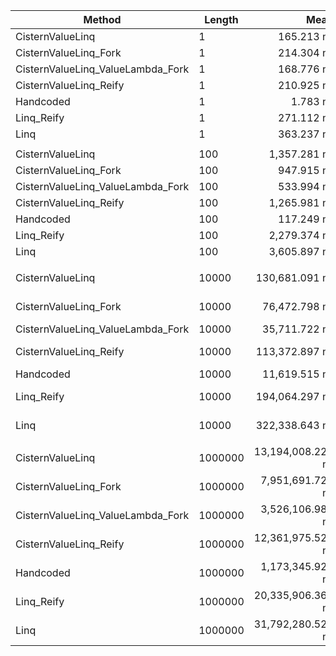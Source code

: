 ﻿|                            Method |  Length |              Mean |           Error |            StdDev |            Median | Ratio | RatioSD |    Gen 0 |    Gen 1 |    Gen 2 | Allocated |
|---------------------------------- |-------- |------------------:|----------------:|------------------:|------------------:|------:|--------:|---------:|---------:|---------:|----------:|
|                  CisternValueLinq |       1 |        165.213 ns |       0.1602 ns |         0.1251 ns |        165.183 ns | 0.456 |    0.01 |        - |        - |        - |         - |
|             CisternValueLinq_Fork |       1 |        214.304 ns |       1.3958 ns |         1.2373 ns |        213.808 ns | 0.590 |    0.01 |   0.0305 |        - |        - |     128 B |
| CisternValueLinq_ValueLambda_Fork |       1 |        168.776 ns |       0.4208 ns |         0.3285 ns |        168.760 ns | 0.466 |    0.01 |   0.0267 |        - |        - |     112 B |
|            CisternValueLinq_Reify |       1 |        210.925 ns |       2.2816 ns |         1.9052 ns |        209.965 ns | 0.582 |    0.01 |   0.0076 |        - |        - |      32 B |
|                         Handcoded |       1 |          1.783 ns |       0.0769 ns |         0.1078 ns |          1.808 ns | 0.005 |    0.00 |        - |        - |        - |         - |
|                        Linq_Reify |       1 |        271.112 ns |       3.2326 ns |         3.0238 ns |        271.063 ns | 0.747 |    0.02 |   0.0629 |        - |        - |     264 B |
|                              Linq |       1 |        363.237 ns |       6.9697 ns |         6.1785 ns |        364.403 ns | 1.000 |    0.00 |   0.0687 |        - |        - |     288 B |
|                                   |         |                   |                 |                   |                   |       |         |          |          |          |           |
|                  CisternValueLinq |     100 |      1,357.281 ns |      26.0956 ns |        30.0517 ns |      1,353.200 ns |  0.38 |    0.02 |        - |        - |        - |         - |
|             CisternValueLinq_Fork |     100 |        947.915 ns |      18.3626 ns |        23.8766 ns |        958.004 ns |  0.26 |    0.01 |   0.0305 |        - |        - |     128 B |
| CisternValueLinq_ValueLambda_Fork |     100 |        533.994 ns |      10.4952 ns |        18.6553 ns |        536.700 ns |  0.15 |    0.01 |   0.0267 |        - |        - |     112 B |
|            CisternValueLinq_Reify |     100 |      1,265.981 ns |      25.1983 ns |        50.9019 ns |      1,287.003 ns |  0.35 |    0.02 |   0.1011 |        - |        - |     424 B |
|                         Handcoded |     100 |        117.249 ns |       2.3874 ns |         3.7169 ns |        118.742 ns |  0.03 |    0.00 |        - |        - |        - |         - |
|                        Linq_Reify |     100 |      2,279.374 ns |      45.5315 ns |       103.6983 ns |      2,274.985 ns |  0.63 |    0.05 |   0.3128 |        - |        - |    1320 B |
|                              Linq |     100 |      3,605.897 ns |      72.0688 ns |       186.0327 ns |      3,654.908 ns |  1.00 |    0.00 |   0.0687 |        - |        - |     288 B |
|                                   |         |                   |                 |                   |                   |       |         |          |          |          |           |
|                  CisternValueLinq |   10000 |    130,681.091 ns |   2,580.8698 ns |     5,154.2758 ns |    133,227.087 ns |  0.40 |    0.03 |        - |        - |        - |         - |
|             CisternValueLinq_Fork |   10000 |     76,472.798 ns |   1,521.1958 ns |     3,673.8589 ns |     78,080.432 ns |  0.24 |    0.02 |        - |        - |        - |     128 B |
| CisternValueLinq_ValueLambda_Fork |   10000 |     35,711.722 ns |     708.8686 ns |     1,829.8163 ns |     36,399.469 ns |  0.11 |    0.01 |        - |        - |        - |     112 B |
|            CisternValueLinq_Reify |   10000 |    113,372.897 ns |   2,222.3091 ns |     3,773.6496 ns |    115,059.070 ns |  0.35 |    0.02 |  25.0244 |   1.5869 |        - |  105648 B |
|                         Handcoded |   10000 |     11,619.515 ns |     155.4038 ns |       145.3648 ns |     11,676.152 ns |  0.04 |    0.00 |        - |        - |        - |         - |
|                        Linq_Reify |   10000 |    194,064.297 ns |   3,847.4875 ns |     8,031.1391 ns |    196,966.309 ns |  0.60 |    0.04 |  25.1465 |   2.9297 |        - |  106352 B |
|                              Linq |   10000 |    322,338.643 ns |   6,420.6769 ns |    17,898.2809 ns |    326,284.766 ns |  1.00 |    0.00 |        - |        - |        - |     288 B |
|                                   |         |                   |                 |                   |                   |       |         |          |          |          |           |
|                  CisternValueLinq | 1000000 | 13,194,008.228 ns | 262,068.9312 ns |   607,384.5985 ns | 13,524,249.219 ns |  0.42 |    0.03 |        - |        - |        - |         - |
|             CisternValueLinq_Fork | 1000000 |  7,951,691.726 ns | 158,705.4028 ns |   437,120.7702 ns |  7,994,735.156 ns |  0.25 |    0.02 |        - |        - |        - |     128 B |
| CisternValueLinq_ValueLambda_Fork | 1000000 |  3,526,106.987 ns |  69,545.9757 ns |   170,597.4634 ns |  3,615,004.688 ns |  0.11 |    0.01 |        - |        - |        - |     112 B |
|            CisternValueLinq_Reify | 1000000 | 12,361,975.521 ns | 220,871.7735 ns |   206,603.5939 ns | 12,378,100.000 ns |  0.38 |    0.02 | 796.8750 | 796.8750 | 796.8750 | 8194546 B |
|                         Handcoded | 1000000 |  1,173,345.924 ns |  22,194.5111 ns |    20,760.7595 ns |  1,181,319.727 ns |  0.04 |    0.00 |        - |        - |        - |         - |
|                        Linq_Reify | 1000000 | 20,335,906.362 ns | 348,620.8274 ns |   499,981.5733 ns | 20,361,717.188 ns |  0.63 |    0.03 | 781.2500 | 781.2500 | 781.2500 | 8195252 B |
|                              Linq | 1000000 | 31,792,280.526 ns | 634,579.7773 ns | 1,615,208.1458 ns | 32,261,210.000 ns |  1.00 |    0.00 |        - |        - |        - |     288 B |